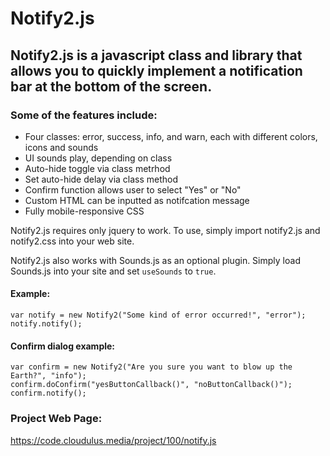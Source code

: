 # Notify2.js
## Notify2.js is a javascript class and library that allows you to quickly implement a notification bar at the bottom of the screen.

### Some of the features include:

- Four classes: error, success, info, and warn, each with different colors, icons and sounds
- UI sounds play, depending on class
- Auto-hide toggle via class metrhod
- Set auto-hide delay via class method
- Confirm function allows user to select &quot;Yes&quot; or &quot;No&quot;
- Custom HTML can be inputted as notifcation message
- Fully mobile-responsive CSS

Notify2.js requires only jquery to work. To use, simply import notify2.js and notify2.css into your web site.

Notify2.js also works with Sounds.js as an optional plugin. Simply load Sounds.js into your site and set `useSounds` to `true`.

#### Example:
```
var notify = new Notify2("Some kind of error occurred!", "error");
notify.notify();
```

#### Confirm dialog example:
```
var confirm = new Notify2("Are you sure you want to blow up the Earth?", "info");
confirm.doConfirm("yesButtonCallback()", "noButtonCallback()");
confirm.notify();
```

### Project Web Page:
https://code.cloudulus.media/project/100/notify.js

